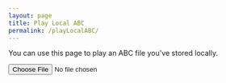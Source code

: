 ```yaml
---
layout: page
title: Play Local ABC
permalink: /playLocalABC/
---
```

You can use this page to play an ABC file you've stored locally.

<input type="file" id="files" class='filterButton' name="files[]" accept=".abc"/>

<output id="fileInfo"></output>

<textarea id="abc" style="display:none;"></textarea>
<!-- Area to store unrolled ABC -->
<textarea id="ABCprocessed" style="display:none;"></textarea>
<div class="output" style="max-width: 650px;">
    <div id="paper0" class="paper"></div>
</div>

<div class="player">
<div id="showPlayer"></div>
</div>

<script>
function handleFileSelect(evt) {
    evt.stopPropagation();
    evt.preventDefault();

    var files = evt.target.files; // FileList object.

    // files is a FileList of File objects. List some properties.
    for (var i = 0, f; f = files[i]; i++) {
        var reader = new FileReader();

        reader.onload = function(e) {
            // Is ABC file valid?
            if ((getABCheaderValue("X:", this.result) == '')
                || (getABCheaderValue("T:", this.result) == '')
                || (getABCheaderValue("K:", this.result) == '')) { fileInfo.innerHTML = "Invalid ABC file";
                return (1);
            }

            // Show the dots
            abc.value = this.result;
            // Display the ABC in the textbox as dots
            abc_editor = new window.ABCJS.Editor("abc", { paper_id: "paper0", warnings_id:"warnings", render_options: {responsive: 'resize'}, indicate_changed: "true" });

            // set up player
            ABCprocessed.value = preProcessABC(this.result);

            // stop tune currently playing
            if (typeof playButtonprocessed !== 'undefined'
                && playButtonprocessed.className == "stopButton") {
                stopABC("ABCprocessed");
                playButtonprocessed.className = "";
                playButtonprocessed.className = "playButton";
            }   
            showPlayer.innerHTML = createABCplayer('processed', '{{ site.defaultABCplayer }}');
        };
        reader.readAsText(f);
    }
}

// Check for the various File API support.
if (window.File && window.FileReader && window.FileList && window.Blob) {
    var fileInfo = document.getElementById('fileInfo');
    var showPlayer = document.getElementById('showPlayer');

    document.getElementById('files').addEventListener('change', handleFileSelect, false);
} else {
    alert('The File APIs are not fully supported in this browser.');
}
</script>
